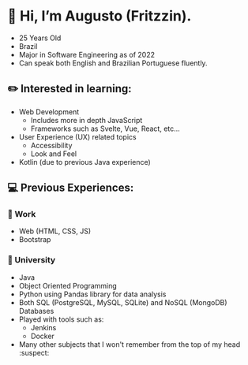 # :wave: Hi, I’m Augusto (Fritzzin).
- 25 Years Old
- Brazil
- Major in Software Engineering as of 2022
- Can speak both English and Brazilian Portuguese fluently.
## :pencil2: Interested in learning:
  - Web Development
    - Includes more in depth JavaScript
    -  Frameworks such as Svelte, Vue, React, etc...
  - User Experience (UX) related topics
    - Accessibility
    - Look and Feel
  - Kotlin (due to previous Java experience)
## :computer: Previous Experiences:
  ### :briefcase: Work
  - Web (HTML, CSS, JS)
  - Bootstrap
  
  ### :open_book: University
  - Java
  - Object Oriented Programming
  - Python using Pandas library for data analysis
  - Both SQL (PostgreSQL, MySQL, SQLite) and NoSQL (MongoDB) Databases
  - Played with tools such as:
    - Jenkins
    - Docker
  - Many other subjects that I won't remember from the top of my head :suspect:
<!---
Fritzzin/Fritzzin is a ✨ special ✨ repository because its `README.md` (this file) appears on your GitHub profile.
You can click the Preview link to take a look at your changes.
--->
